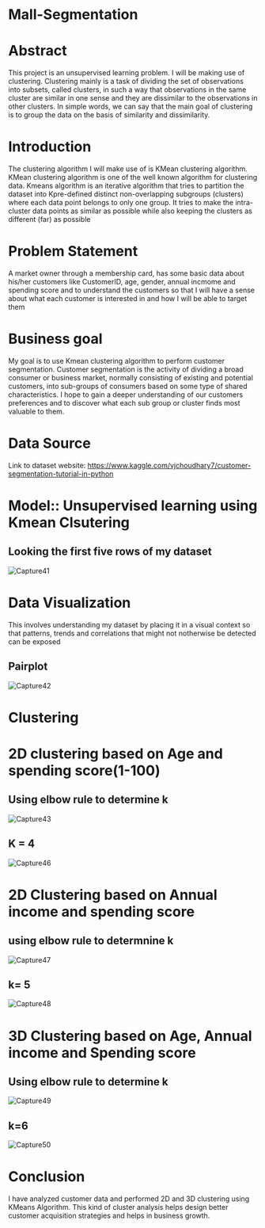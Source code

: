 # Mall-Segmentation

# Abstract

This project is an unsupervised learning problem. I will be making use of clustering. Clustering mainly is a task of dividing the set of observations into subsets, called clusters, in such a way that observations in the same cluster are similar in one sense and they are dissimilar to the observations in other clusters. In simple words, we can say that the main goal of clustering is to group the data on the basis of similarity and dissimilarity.

# Introduction

The clustering algorithm I will make use of is KMean clustering algorithm.
KMean clustering algorithm is one of the well known algorithm for clustering data. Kmeans algorithm is an iterative algorithm that tries to partition the dataset into Kpre-defined distinct non-overlapping subgroups (clusters) where each data point belongs to only one group. It tries to make the intra-cluster data points as similar as possible while also keeping the clusters as different (far) as possible

# Problem Statement

A market owner through a membership card, has some basic data about his/her customers like CustomerID, age, gender, annual incmome and spending score and to understand the customers so that I will have a sense about what each customer is interested in and how I will be able to target them

# Business goal

My goal is to use Kmean clustering algorithm to perform customer segmentation. Customer segmentation is the activity of dividing a broad consumer or business market, normally consisting of existing and potential customers, into sub-groups of consumers based on some type of shared characteristics. I hope to gain a deeper understanding of our customers preferences and to discover what each sub group or cluster finds most valuable to them.

# Data Source

Link to dataset website: https://www.kaggle.com/vjchoudhary7/customer-segmentation-tutorial-in-python

# Model:: Unsupervised learning using Kmean Clsutering

## Looking the first five rows of my dataset

![Capture41](https://user-images.githubusercontent.com/74493164/99184821-c05b4180-2713-11eb-9afe-99f175798071.PNG)

# Data Visualization

This involves understanding my dataset by placing it in a visual context so that patterns, trends and correlations that might not notherwise be detected can be exposed

## Pairplot

![Capture42](https://user-images.githubusercontent.com/74493164/99184913-8179bb80-2714-11eb-9774-77fd7f729a81.PNG)

# Clustering

# 2D clustering based on Age and spending score(1-100)

## Using elbow rule to determine k

![Capture43](https://user-images.githubusercontent.com/74493164/99185047-3ca25480-2715-11eb-9568-dfdc271ed869.PNG)

## K = 4

![Capture46](https://user-images.githubusercontent.com/74493164/99185132-e255c380-2715-11eb-984c-e5cd3f267f80.PNG)

# 2D Clustering based on Annual income and spending score

## using elbow rule to determnine k

![Capture47](https://user-images.githubusercontent.com/74493164/99185208-6445ec80-2716-11eb-9349-12634753daae.PNG)

## k= 5

![Capture48](https://user-images.githubusercontent.com/74493164/99185268-ad963c00-2716-11eb-8e07-f1a87f38e4c1.PNG)

# 3D Clustering based on Age, Annual income and Spending score

## Using elbow rule to determine k

![Capture49](https://user-images.githubusercontent.com/74493164/99185356-3dd48100-2717-11eb-8836-999b49d081d9.PNG)
 ## k=6
 
 ![Capture50](https://user-images.githubusercontent.com/74493164/99185374-72483d00-2717-11eb-85f8-83ba5982342f.PNG)
 
 # Conclusion
I have analyzed customer data and performed 2D and 3D clustering using KMeans Algorithm. This kind of cluster analysis helps design better customer acquisition strategies and helps in business growth.

